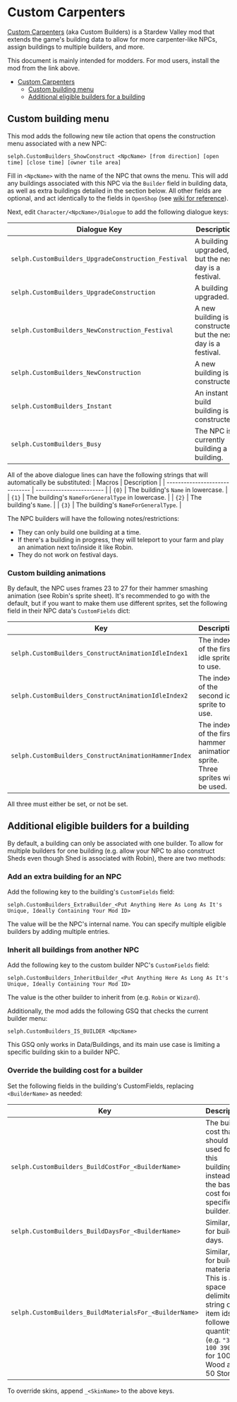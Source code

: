 # Custom Carpenters

[Custom Carpenters](https://www.nexusmods.com/stardewvalley/mods/32864) (aka
Custom Builders) is a Stardew Valley mod that extends the game's building data
to allow for more carpenter-like NPCs, assign buildings to multiple builders,
and more.

This document is mainly intended for modders. For mod users, install the mod
from the link above.

- [Custom Carpenters](#custom-carpenters)
  + [Custom building menu](#custom-building-menu)
  + [Additional eligible builders for a building](#additional-eligible-builders-for-a-building)

## Custom building menu

This mod adds the following new tile action that opens the construction menu associated with a new NPC:

`selph.CustomBuilders_ShowConstruct <NpcName> [from direction] [open time] [close time] [owner tile area]`

Fill in `<NpcName>` with the name of the NPC that owns the menu. This will add
any buildings associated with this NPC via the `Builder` field in building
data, as well as extra buildings detailed in the section below. All other
fields are optional, and act identically to the fields in `OpenShop` (see [wiki
for reference](https://stardewvalleywiki.com/Modding:Maps#Action)).

Next, edit `Character/<NpcName>/Dialogue` to add the following dialogue keys:

| Dialogue Key                         |  Description              |
| ---------------------------------- | ------------------------ |
| `selph.CustomBuilders_UpgradeConstruction_Festival` | A building is upgraded, but the next day is a festival. |
| `selph.CustomBuilders_UpgradeConstruction` | A building is upgraded. |
| `selph.CustomBuilders_NewConstruction_Festival` | A new building is constructed, but the next day is a festival. |
| `selph.CustomBuilders_NewConstruction` | A new building is constructed. |
| `selph.CustomBuilders_Instant` | An instant build building is constructed. |
| `selph.CustomBuilders_Busy` | The NPC is currently building a building. |

All of the above dialogue lines can have the following strings that will automatically be substituted:
| Macros                         |  Description             |
| ------------------------------ | ------------------------ |
| `{0}` |  The building's `Name` in lowercase. |
| `{1}` |  The building's `NameForGeneralType` in lowercase. |
| `{2}` |  The building's `Name`. |
| `{3}` |  The building's `NameForGeneralType`. |

The NPC builders will have the following notes/restrictions:

* They can only build one building at a time.
* If there's a building in progress, they will teleport to your farm and play
  an animation next to/inside it like Robin.
* They do not work on festival days.

### Custom building animations

By default, the NPC uses frames 23 to 27 for their hammer smashing animation
(see Robin's sprite sheet). It's recommended to go with the default, but if you
want to make them use different sprites, set the following field in their NPC
data's `CustomFields` dict:

| Key                         |  Description             |
| ------------------------------ | ------------------------ |
| `selph.CustomBuilders_ConstructAnimationIdleIndex1` | The index of the first idle sprite to use. |
| `selph.CustomBuilders_ConstructAnimationIdleIndex2` | The index of the second idle sprite to use. |
| `selph.CustomBuilders_ConstructAnimationHammerIndex` | The index of the first hammer animation sprite. Three sprites will be used.|

All three must either be set, or not be set.

## Additional eligible builders for a building

By default, a building can only be associated with one builder. To allow for
multiple builders for one building (e.g. allow your NPC to also construct Sheds
even though Shed is associated with Robin), there are two methods:

### Add an extra building for an NPC
Add the following key to the building's `CustomFields` field:

`selph.CustomBuilders_ExtraBuilder_<Put Anything Here As Long As It's Unique, Ideally Containing Your Mod ID>`

The value will be the NPC's internal name. You can specify multiple eligible builders by adding multiple entries.

### Inherit all buildings from another NPC
Add the following key to the custom builder NPC's `CustomFields` field:

`selph.CustomBuilders_InheritBuilder_<Put Anything Here As Long As It's Unique, Ideally Containing Your Mod ID>`

The value is the other builder to inherit from (e.g. `Robin` or `Wizard`).

Additionally, the mod adds the following GSQ that checks the current builder menu:

`selph.CustomBuilders_IS_BUILDER <NpcName>`

This GSQ only works in Data/Buildings, and its main use case is limiting a
specific building skin to a builder NPC.

### Override the building cost for a builder

Set the following fields in the building's CustomFields, replacing `<BuilderName>` as needed:

| Key                         |  Description             |
| ------------------------------ | ------------------------ |
| `selph.CustomBuilders_BuildCostFor_<BuilderName>` | The build cost that should be used for this building instead of the base cost for the specified builder. |
| `selph.CustomBuilders_BuildDaysFor_<BuilderName>` | Similar, but for build days.|
| `selph.CustomBuilders_BuildMaterialsFor_<BuilderName>` | Similar, but for build materials. This is a space delimited string of item ids followed by quantity (e.g. `"388 100 390 50"` for 100 Wood and 50 Stone).|
To override skins, append `_<SkinName>` to the above keys.
